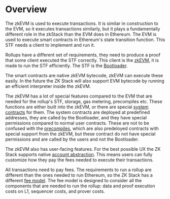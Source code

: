 # Overview 

The zkEVM is used to execute transactions. It is similar in construction to the EVM, so it executes transactions similarly, but it plays a fundamentally different role in the zkStack than the
EVM does in Ethereum. The EVM is used to execute smart contracts in Ethereum's state transition function. This STF needs a client
to implement and run it.

Rollups have a different set of requirements, they need to produce a proof that some client executed the STF correctly.
This client is the [zkEVM](./2_vm_specification/README.md), it is made to run the STF efficiently. The STF is
the [Bootloader](./3_bootloader.md).

The smart contracts are native zkEVM bytecode, zkEVM can execute these easily. In the future the ZK Stack will also
support EVM bytecode by running an efficient interpreter inside the zkEVM.

The zkEVM has a lot of special features compared to the EVM that are needed for the rollup's STF, storage, gas metering,
precompiles etc. These functions are either built into the zkEVM, or there are special
[system contracts](./4_system_contracts.md) for them. The system contracts are deployed at
predefined addresses, they are called by the Bootloader, and they have special permissions compared to normal user
contracts. These are not to be confused with the [precompiles](./5_precompiles.md),
which are also predeloyed contracts with special support from the zkEVM, but these contract do not have special
permissions and are called by the users and not the Bootloader.

The zkEVM also has user-facing features. For the best possible UX the ZK Stack supports native
[account abstraction](./1_zkEVM/1_high_level/5_account_abstraction.md). This means users can fully customize how they
pay the fees needed to execute their transactions.

All transactions need to pay fees. The requirements to run a rollup are different than the ones needed to run Ethereum,
so the ZK Stack has a different [fee model](./1_zkEVM/1_high_level/10_fee_model/fee_model.md). The fee model is designed
to consider all the components that are needed to run the rollup: data and proof execution costs on L1, sequencer costs,
and prover costs.